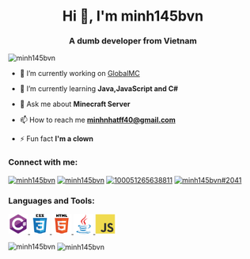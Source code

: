 <h1 align="center">Hi 👋, I'm minh145bvn</h1>
<h3 align="center">A dumb developer from Vietnam</h3>

<p align="left"> <img src="https://komarev.com/ghpvc/?username=minh145bvn&label=Profile%20views&color=0e75b6&style=flat" alt="minh145bvn" /> </p>

- 🔭 I’m currently working on [GlobalMC](https://discord.gg/nNFqbFPS6H)

- 🌱 I’m currently learning **Java,JavaScript and C#**

- 💬 Ask me about **Minecraft Server**

- 📫 How to reach me **minhnhatff40@gmail.com**

- ⚡ Fun fact **I'm a clown**

<h3 align="left">Connect with me:</h3>
<p align="left">
<a href="https://twitter.com/minh145bvn" target="blank"><img align="center" src="https://raw.githubusercontent.com/rahuldkjain/github-profile-readme-generator/master/src/images/icons/Social/twitter.svg" alt="minh145bvn" height="30" width="40" /></a>
<a href="https://linkedin.com/in/minh145bvn" target="blank"><img align="center" src="https://raw.githubusercontent.com/rahuldkjain/github-profile-readme-generator/master/src/images/icons/Social/linked-in-alt.svg" alt="minh145bvn" height="30" width="40" /></a>
<a href="https://fb.com/100051265638811" target="blank"><img align="center" src="https://raw.githubusercontent.com/rahuldkjain/github-profile-readme-generator/master/src/images/icons/Social/facebook.svg" alt="100051265638811" height="30" width="40" /></a>
<a href="https://discord.gg/minh145bvn#2041" target="blank"><img align="center" src="https://raw.githubusercontent.com/rahuldkjain/github-profile-readme-generator/master/src/images/icons/Social/discord.svg" alt="minh145bvn#2041" height="30" width="40" /></a>
</p>

<h3 align="left">Languages and Tools:</h3>
<p align="left"> <a href="https://www.w3schools.com/cs/" target="_blank" rel="noreferrer"> <img src="https://raw.githubusercontent.com/devicons/devicon/master/icons/csharp/csharp-original.svg" alt="csharp" width="40" height="40"/> </a> <a href="https://www.w3schools.com/css/" target="_blank" rel="noreferrer"> <img src="https://raw.githubusercontent.com/devicons/devicon/master/icons/css3/css3-original-wordmark.svg" alt="css3" width="40" height="40"/> </a> <a href="https://www.w3.org/html/" target="_blank" rel="noreferrer"> <img src="https://raw.githubusercontent.com/devicons/devicon/master/icons/html5/html5-original-wordmark.svg" alt="html5" width="40" height="40"/> </a> <a href="https://www.java.com" target="_blank" rel="noreferrer"> <img src="https://raw.githubusercontent.com/devicons/devicon/master/icons/java/java-original.svg" alt="java" width="40" height="40"/> </a> <a href="https://developer.mozilla.org/en-US/docs/Web/JavaScript" target="_blank" rel="noreferrer"> <img src="https://raw.githubusercontent.com/devicons/devicon/master/icons/javascript/javascript-original.svg" alt="javascript" width="40" height="40"/> </a> </p>

<p><img align="left" src="https://github-readme-stats.vercel.app/api/top-langs?username=minh145bvn&show_icons=true&locale=en&layout=compact" alt="minh145bvn" /></p>

<p>&nbsp;<img align="center" src="https://github-readme-stats.vercel.app/api?username=minh145bvn&show_icons=true&locale=en" alt="minh145bvn" /></p>
